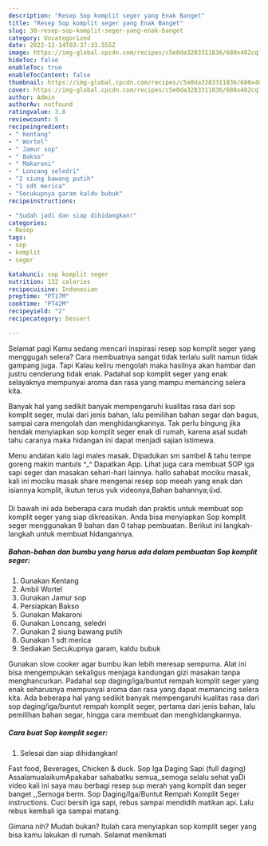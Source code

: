 ```yaml
---
description: "Resep Sop komplit seger yang Enak Banget"
title: "Resep Sop komplit seger yang Enak Banget"
slug: 38-resep-sop-komplit-seger-yang-enak-banget
category: Uncategorized
date: 2022-12-14T03:37:33.555Z
image: https://img-global.cpcdn.com/recipes/c5e0da3283311836/680x482cq70/sop-komplit-seger-foto-resep-utama.jpg
hideToc: false
enableToc: true
enableTocContent: false
thumbnail: https://img-global.cpcdn.com/recipes/c5e0da3283311836/680x482cq70/sop-komplit-seger-foto-resep-utama.jpg
cover: https://img-global.cpcdn.com/recipes/c5e0da3283311836/680x482cq70/sop-komplit-seger-foto-resep-utama.jpg
author: Admin
authorAv: notfound
ratingvalue: 3.8
reviewcount: 5
recipeingredient:
- " Kentang"
- " Wortel"
- " Jamur sop"
- " Bakso"
- " Makaroni"
- " Loncang seledri"
- "2 siung bawang putih"
- "1 sdt merica"
- "Secukupnya garam kaldu bubuk"
recipeinstructions:

- "Sudah jadi dan siap dihidangkan!"
categories:
- Resep
tags:
- sop
- komplit
- seger

katakunci: sop komplit seger 
nutrition: 132 calories
recipecuisine: Indonesian
preptime: "PT17M"
cooktime: "PT42M"
recipeyield: "2"
recipecategory: Dessert

---
```



Selamat pagi Kamu sedang mencari inspirasi resep sop komplit seger yang menggugah selera? Cara membuatnya sangat tidak terlalu sulit namun tidak gampang juga. Tapi Kalau keliru mengolah maka hasilnya akan hambar dan justru cenderung tidak enak. Padahal sop komplit seger yang enak selayaknya mempunyai aroma dan rasa yang mampu memancing selera kita.


Banyak hal yang sedikit banyak mempengaruhi kualitas rasa dari sop komplit seger, mulai dari jenis bahan, lalu pemilihan bahan segar dan bagus, sampai cara mengolah dan menghidangkannya. Tak perlu bingung jika hendak menyiapkan sop komplit seger enak di rumah, karena asal sudah tahu caranya maka hidangan ini dapat menjadi sajian istimewa.

Menu andalan kalo lagi males masak. Dipadukan sm sambel &amp; tahu tempe goreng makin mantuls ^_^ Dapatkan App. Lihat juga cara membuat SOP iga sapi seger dan masakan sehari-hari lainnya. hallo sahabat mociku masak, kali ini mociku masak share mengenai resep sop meeah yang enak dan isiannya komplit, ikutun terus yuk videonya,Bahan bahannya;👍d.


Di bawah ini ada beberapa cara mudah dan praktis untuk membuat sop komplit seger yang siap dikreasikan. Anda bisa menyiapkan Sop komplit seger menggunakan 9 bahan dan 0 tahap pembuatan. Berikut ini langkah-langkah untuk membuat hidangannya.

<!--inarticleads1-->

##### Bahan-bahan dan bumbu yang harus ada dalam pembuatan Sop komplit seger:

1. Gunakan  Kentang
1. Ambil  Wortel
1. Gunakan  Jamur sop
1. Persiapkan  Bakso
1. Gunakan  Makaroni
1. Gunakan  Loncang, seledri
1. Gunakan 2 siung bawang putih
1. Gunakan 1 sdt merica
1. Sediakan Secukupnya garam, kaldu bubuk


Gunakan slow cooker agar bumbu ikan lebih meresap sempurna. Alat ini bisa mengempukan sekaligus menjaga kandungan gizi masakan tanpa menghancurkan. Padahal sop daging/iga/buntut rempah komplit seger yang enak seharusnya mempunyai aroma dan rasa yang dapat memancing selera kita. Ada beberapa hal yang sedikit banyak mempengaruhi kualitas rasa dari sop daging/iga/buntut rempah komplit seger, pertama dari jenis bahan, lalu pemilihan bahan segar, hingga cara membuat dan menghidangkannya. 

<!--inarticleads2-->

##### Cara buat Sop komplit seger:


1. Selesai dan siap dihidangkan!

Fast food, Beverages, Chicken &amp; duck. Sop Iga Daging Sapi (full daging) AssalamualaikumApakabar sahabatku semua,,semoga selalu sehat yaDi video kali ini saya mau berbagi resep sup merah yang komplit dan seger banget ,,Semoga berm. Sop Daging/Iga/Buntut Rempah Komplit Seger instructions. Cuci bersih iga sapi, rebus sampai mendidih matikan api. Lalu rebus kembali iga sampai matang. 

Gimana nih? Mudah bukan? Itulah cara menyiapkan sop komplit seger yang bisa kamu lakukan di rumah. Selamat menikmati
